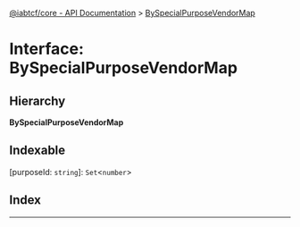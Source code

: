 [@iabtcf/core - API Documentation](../README.md) > [BySpecialPurposeVendorMap](../interfaces/_iabtcf_core___api_documentation.byspecialpurposevendormap.md)

# Interface: BySpecialPurposeVendorMap

## Hierarchy

**BySpecialPurposeVendorMap**

## Indexable

\[purposeId: `string`\]:&nbsp;`Set`<`number`>
## Index

---

